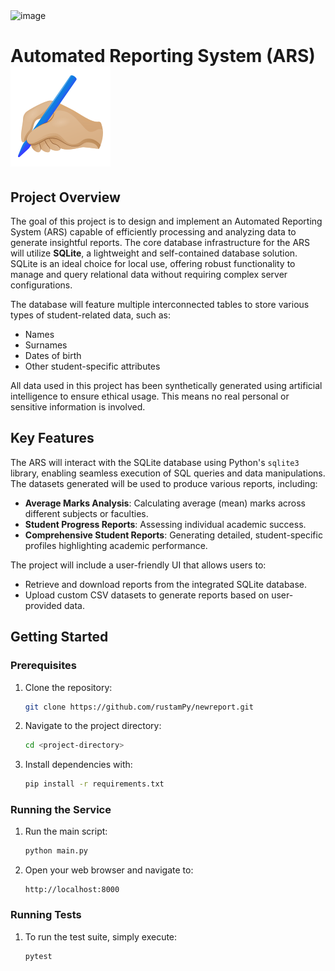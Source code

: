 <img width="800" alt="image" src="https://github.com/user-attachments/assets/c952cbdf-0dd9-4ae4-b995-d74fc3265d5a" />


# Automated Reporting System (ARS) ![Logo](static/imgs/favicon.svg "Logo")

## Project Overview

The goal of this project is to design and implement an Automated Reporting System (ARS) capable of efficiently processing and analyzing data to generate insightful reports. The core database infrastructure for the ARS will utilize **SQLite**, a lightweight and self-contained database solution. SQLite is an ideal choice for local use, offering robust functionality to manage and query relational data without requiring complex server configurations.

The database will feature multiple interconnected tables to store various types of student-related data, such as:
- Names
- Surnames
- Dates of birth
- Other student-specific attributes

All data used in this project has been synthetically generated using artificial intelligence to ensure ethical usage. This means no real personal or sensitive information is involved.

## Key Features

The ARS will interact with the SQLite database using Python's `sqlite3` library, enabling seamless execution of SQL queries and data manipulations. The datasets generated will be used to produce various reports, including:

- **Average Marks Analysis**: Calculating average (mean) marks across different subjects or faculties.
- **Student Progress Reports**: Assessing individual academic success.
- **Comprehensive Student Reports**: Generating detailed, student-specific profiles highlighting academic performance.

The project will include a user-friendly UI that allows users to:
- Retrieve and download reports from the integrated SQLite database.
- Upload custom CSV datasets to generate reports based on user-provided data.

## Getting Started

### Prerequisites
1. Clone the repository:
   ```bash
   git clone https://github.com/rustamPy/newreport.git
   ```
2. Navigate to the project directory:
   ```bash
   cd <project-directory>
   ```
3. Install dependencies with:
   ```bash
   pip install -r requirements.txt
   ```

### Running the Service
1. Run the main script:
   ```bash
   python main.py
   ```
2. Open your web browser and navigate to:
   ```
   http://localhost:8000
   ```

### Running Tests
1. To run the test suite, simply execute:
   ```bash
   pytest
   ```